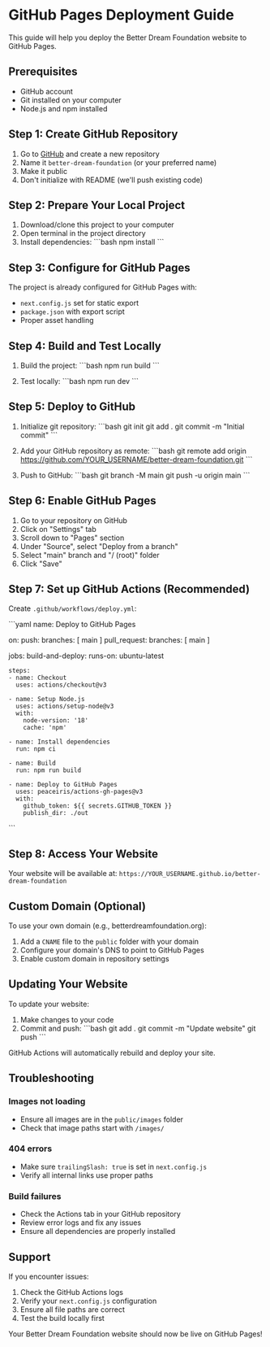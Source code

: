 # GitHub Pages Deployment Guide

This guide will help you deploy the Better Dream Foundation website to GitHub Pages.

## Prerequisites

- GitHub account
- Git installed on your computer
- Node.js and npm installed

## Step 1: Create GitHub Repository

1. Go to [GitHub](https://github.com) and create a new repository
2. Name it `better-dream-foundation` (or your preferred name)
3. Make it public
4. Don't initialize with README (we'll push existing code)

## Step 2: Prepare Your Local Project

1. Download/clone this project to your computer
2. Open terminal in the project directory
3. Install dependencies:
   \`\`\`bash
   npm install
   \`\`\`

## Step 3: Configure for GitHub Pages

The project is already configured for GitHub Pages with:
- `next.config.js` set for static export
- `package.json` with export script
- Proper asset handling

## Step 4: Build and Test Locally

1. Build the project:
   \`\`\`bash
   npm run build
   \`\`\`

2. Test locally:
   \`\`\`bash
   npm run dev
   \`\`\`

## Step 5: Deploy to GitHub

1. Initialize git repository:
   \`\`\`bash
   git init
   git add .
   git commit -m "Initial commit"
   \`\`\`

2. Add your GitHub repository as remote:
   \`\`\`bash
   git remote add origin https://github.com/YOUR_USERNAME/better-dream-foundation.git
   \`\`\`

3. Push to GitHub:
   \`\`\`bash
   git branch -M main
   git push -u origin main
   \`\`\`

## Step 6: Enable GitHub Pages

1. Go to your repository on GitHub
2. Click on "Settings" tab
3. Scroll down to "Pages" section
4. Under "Source", select "Deploy from a branch"
5. Select "main" branch and "/ (root)" folder
6. Click "Save"

## Step 7: Set up GitHub Actions (Recommended)

Create `.github/workflows/deploy.yml`:

\`\`\`yaml
name: Deploy to GitHub Pages

on:
  push:
    branches: [ main ]
  pull_request:
    branches: [ main ]

jobs:
  build-and-deploy:
    runs-on: ubuntu-latest
    
    steps:
    - name: Checkout
      uses: actions/checkout@v3
      
    - name: Setup Node.js
      uses: actions/setup-node@v3
      with:
        node-version: '18'
        cache: 'npm'
        
    - name: Install dependencies
      run: npm ci
      
    - name: Build
      run: npm run build
      
    - name: Deploy to GitHub Pages
      uses: peaceiris/actions-gh-pages@v3
      with:
        github_token: ${{ secrets.GITHUB_TOKEN }}
        publish_dir: ./out
\`\`\`

## Step 8: Access Your Website

Your website will be available at:
`https://YOUR_USERNAME.github.io/better-dream-foundation`

## Custom Domain (Optional)

To use your own domain (e.g., betterdreamfoundation.org):

1. Add a `CNAME` file to the `public` folder with your domain
2. Configure your domain's DNS to point to GitHub Pages
3. Enable custom domain in repository settings

## Updating Your Website

To update your website:

1. Make changes to your code
2. Commit and push:
   \`\`\`bash
   git add .
   git commit -m "Update website"
   git push
   \`\`\`

GitHub Actions will automatically rebuild and deploy your site.

## Troubleshooting

### Images not loading
- Ensure all images are in the `public/images` folder
- Check that image paths start with `/images/`

### 404 errors
- Make sure `trailingSlash: true` is set in `next.config.js`
- Verify all internal links use proper paths

### Build failures
- Check the Actions tab in your GitHub repository
- Review error logs and fix any issues
- Ensure all dependencies are properly installed

## Support

If you encounter issues:
1. Check the GitHub Actions logs
2. Verify your `next.config.js` configuration
3. Ensure all file paths are correct
4. Test the build locally first

Your Better Dream Foundation website should now be live on GitHub Pages!
